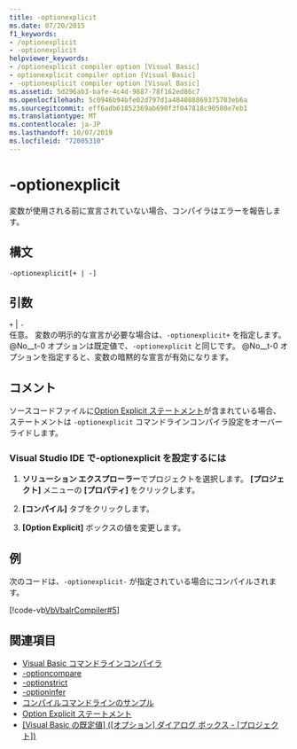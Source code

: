 ```yaml
---
title: -optionexplicit
ms.date: 07/20/2015
f1_keywords:
- /optionexplicit
- -optionexplicit
helpviewer_keywords:
- /optionexplicit compiler option [Visual Basic]
- optionexplicit compiler option [Visual Basic]
- -optionexplicit compiler option [Visual Basic]
ms.assetid: 5d296ab3-bafe-4c4d-9887-78f162ed86c7
ms.openlocfilehash: 5c0946b94bfe02d797d1a484088869375703eb6a
ms.sourcegitcommit: eff6adb61852369ab690f3f047818c90580e7eb1
ms.translationtype: MT
ms.contentlocale: ja-JP
ms.lasthandoff: 10/07/2019
ms.locfileid: "72005310"
---
```

# <a name="-optionexplicit"></a>-optionexplicit
変数が使用される前に宣言されていない場合、コンパイラはエラーを報告します。  
  
## <a name="syntax"></a>構文  
  
```console  
-optionexplicit[+ | -]  
```  
  
## <a name="arguments"></a>引数  
 `+` &#124; `-`  
 任意。 変数の明示的な宣言が必要な場合は、`-optionexplicit+` を指定します。 @No__t-0 オプションは既定値で、`-optionexplicit` と同じです。 @No__t-0 オプションを指定すると、変数の暗黙的な宣言が有効になります。  
  
## <a name="remarks"></a>コメント  
 ソースコードファイルに[Option Explicit ステートメント](../../../visual-basic/language-reference/statements/option-explicit-statement.md)が含まれている場合、ステートメントは `-optionexplicit` コマンドラインコンパイラ設定をオーバーライドします。  
  
### <a name="to-set--optionexplicit-in-the-visual-studio-ide"></a>Visual Studio IDE で-optionexplicit を設定するには  
  
1. **ソリューション エクスプローラー**でプロジェクトを選択します。 **[プロジェクト]** メニューの **[プロパティ]** をクリックします。   
  
2. **[コンパイル]** タブをクリックします。  
  
3. **[Option Explicit]** ボックスの値を変更します。  
  
## <a name="example"></a>例  
 次のコードは、`-optionexplicit-` が指定されている場合にコンパイルされます。  
  
 [!code-vb[VbVbalrCompiler#5](~/samples/snippets/visualbasic/VS_Snippets_VBCSharp/VbVbalrCompiler/VB/OptionExplicitOff.vb#5)]  
  
## <a name="see-also"></a>関連項目

- [Visual Basic コマンドラインコンパイラ](../../../visual-basic/reference/command-line-compiler/index.md)
- [-optioncompare](../../../visual-basic/reference/command-line-compiler/optioncompare.md)
- [-optionstrict](../../../visual-basic/reference/command-line-compiler/optionstrict.md)
- [-optioninfer](../../../visual-basic/reference/command-line-compiler/optioninfer.md)
- [コンパイルコマンドラインのサンプル](../../../visual-basic/reference/command-line-compiler/sample-compilation-command-lines.md)
- [Option Explicit ステートメント](../../../visual-basic/language-reference/statements/option-explicit-statement.md)
- [[Visual Basic の既定値] ([オプション] ダイアログ ボックス - [プロジェクト])](/visualstudio/ide/reference/visual-basic-defaults-projects-options-dialog-box)
